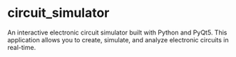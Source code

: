 # circuit_simulator
 An interactive electronic circuit simulator built with Python and PyQt5. This application allows you to create, simulate, and analyze electronic circuits in real-time.
